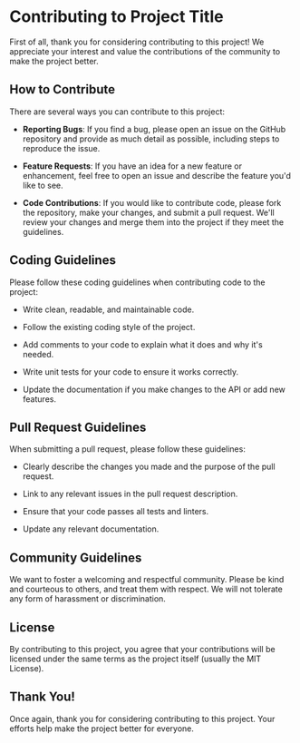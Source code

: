 # Contributing to Project Title

First of all, thank you for considering contributing to this project! We appreciate your interest and value the contributions of the community to make the project better.

## How to Contribute

There are several ways you can contribute to this project:

- **Reporting Bugs**: If you find a bug, please open an issue on the GitHub repository and provide as much detail as possible, including steps to reproduce the issue.

- **Feature Requests**: If you have an idea for a new feature or enhancement, feel free to open an issue and describe the feature you'd like to see.

- **Code Contributions**: If you would like to contribute code, please fork the repository, make your changes, and submit a pull request. We'll review your changes and merge them into the project if they meet the guidelines.

## Coding Guidelines

Please follow these coding guidelines when contributing code to the project:

- Write clean, readable, and maintainable code.

- Follow the existing coding style of the project.

- Add comments to your code to explain what it does and why it's needed.

- Write unit tests for your code to ensure it works correctly.

- Update the documentation if you make changes to the API or add new features.

## Pull Request Guidelines

When submitting a pull request, please follow these guidelines:

- Clearly describe the changes you made and the purpose of the pull request.

- Link to any relevant issues in the pull request description.

- Ensure that your code passes all tests and linters.

- Update any relevant documentation.

## Community Guidelines

We want to foster a welcoming and respectful community. Please be kind and courteous to others, and treat them with respect. We will not tolerate any form of harassment or discrimination.

## License

By contributing to this project, you agree that your contributions will be licensed under the same terms as the project itself (usually the MIT License).

## Thank You!

Once again, thank you for considering contributing to this project. Your efforts help make the project better for everyone.
